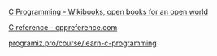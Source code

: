 [C Programming - Wikibooks, open books for an open world](https://en.wikibooks.org/wiki/C_Programming) 

[C reference - cppreference.com](https://en.cppreference.com/w/c)  

[programiz.pro/course/learn-c-programming](https://programiz.pro/course/learn-c-programming) 